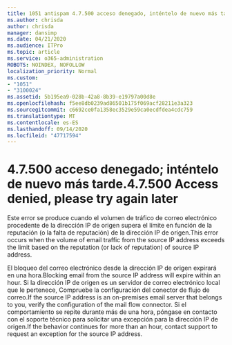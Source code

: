 ```yaml
---
title: 1051 antispam 4.7.500 acceso denegado, inténtelo de nuevo más tarde.
ms.author: chrisda
author: chrisda
manager: dansimp
ms.date: 04/21/2020
ms.audience: ITPro
ms.topic: article
ms.service: o365-administration
ROBOTS: NOINDEX, NOFOLLOW
localization_priority: Normal
ms.custom:
- "1051"
- "3100024"
ms.assetid: 5b195ea9-028b-42a8-8b39-e19797a00d8e
ms.openlocfilehash: f5ee8db0239ad86501b175f069acf28211e3a323
ms.sourcegitcommit: c6692ce0fa1358ec3529e59ca0ecdfdea4cdc759
ms.translationtype: MT
ms.contentlocale: es-ES
ms.lasthandoff: 09/14/2020
ms.locfileid: "47717594"
---
```

# <a name="47500-access-denied-please-try-again-later"></a><span data-ttu-id="a1d7e-102">4.7.500 acceso denegado; inténtelo de nuevo más tarde.</span><span class="sxs-lookup"><span data-stu-id="a1d7e-102">4.7.500 Access denied, please try again later</span></span>

<span data-ttu-id="a1d7e-103">Este error se produce cuando el volumen de tráfico de correo electrónico procedente de la dirección IP de origen supera el límite en función de la reputación (o la falta de reputación) de la dirección IP de origen.</span><span class="sxs-lookup"><span data-stu-id="a1d7e-103">This error occurs when the volume of email traffic from the source IP address exceeds the limit based on the reputation (or lack of reputation) of source IP address.</span></span>

<span data-ttu-id="a1d7e-104">El bloqueo del correo electrónico desde la dirección IP de origen expirará en una hora.</span><span class="sxs-lookup"><span data-stu-id="a1d7e-104">Blocking email from the source IP address will expire within an hour.</span></span> <span data-ttu-id="a1d7e-105">Si la dirección IP de origen es un servidor de correo electrónico local que le pertenece, Compruebe la configuración del conector de flujo de correo.</span><span class="sxs-lookup"><span data-stu-id="a1d7e-105">If the source IP address is an on-premises email server that belongs to you, verify the configuration of the mail flow connector.</span></span> <span data-ttu-id="a1d7e-106">Si el comportamiento se repite durante más de una hora, póngase en contacto con el soporte técnico para solicitar una excepción para la dirección IP de origen.</span><span class="sxs-lookup"><span data-stu-id="a1d7e-106">If the behavior continues for more than an hour, contact support to request an exception for the source IP address.</span></span>
